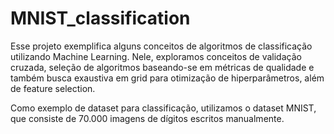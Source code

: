 # MNIST_classification

Esse projeto exemplifica alguns conceitos de algoritmos de classificação utilizando Machine Learning.
Nele, exploramos conceitos de validação cruzada, seleção de algoritmos baseando-se em métricas de qualidade e também busca exaustiva em grid para otimização de hiperparâmetros, além de feature selection.

Como exemplo de dataset para classificação, utilizamos o dataset MNIST, que consiste de 70.000 imagens de dígitos escritos manualmente.
